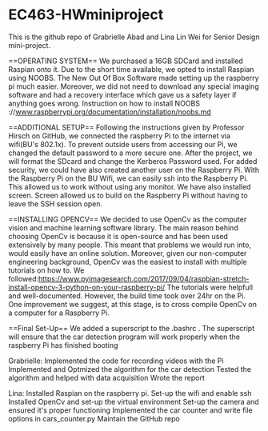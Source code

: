 # EC463-HWminiproject
This is the github repo of Grabrielle Abad and Lina Lin Wei for Senior Design mini-project.

==OPERATING SYSTEM==
We purchased a 16GB SDCard and installed Raspian onto it.
Due to the short time available, we opted to install Raspian using NOOBS.
The New Out Of Box Software made setting up the raspberry pi much easier.
Moreover, we did not need to download any special imaging software and had a recovery interface which gave us a safety layer if anything goes wrong.
Instruction on how to install NOOBS
://www.raspberrypi.org/documentation/installation/noobs.md

==ADDITIONAL SETUP==
Following the instructions given by Professor Hirsch on GitHub, we connected the raspberry Pi to the internet via wifi(BU's 802.1x). 
To prevent outside users from accessing our Pi, we changed the default password to a more secure one.
After the project, we will format the SDcard and change the Kerberos Password used.
For added security, we could have also created another user on the Raspberry Pi. 
With the Raspberry Pi on the BU Wifi, we can easily ssh into the Raspberry Pi.
This allowed us to work without using any monitor. We have also installed screen.
Screen allowed us to build on the Raspberry Pi without having to leave the SSH session open.

==INSTALLING OPENCV==
We decided to use OpenCv as the computer vision and machine learning software library.
The main reason behind choosing OpenCv is because it is open-source and has been used extensively by many people.
This meant that problems we would run into, would easily have an online solution. 
Moreover, given our non-computer engineering background, OpenCv was the easiest to install with multiple tutorials on how to.
We followed:https://www.pyimagesearch.com/2017/09/04/raspbian-stretch-install-opencv-3-python-on-your-raspberry-pi/
The tutorials were helpfull and well-documented. However, the build time took over 24hr on the Pi.
One improvement we suggest, at this stage, is to cross compile OpenCv on a computer for a Raspberry Pi.

==Final Set-Up==
We added a superscript to the .bashrc . The superscript will ensure that the car detection program will work properly when the raspberry Pi has finished booting

Grabrielle: Implemented the code for recording videos with the Pi 
            Implemented and Optmized the algorithm for the car detection
            Tested the algorithm and helped with data acquisition
            Wrote the report

Lina:       Installed Raspian on the raspberry pi.
            Set-up the wifi and enable ssh
            Installed OpenCv and set-up the virtual environment
            Set-up the camera and ensured it's proper functioning
            Implemented the car counter and write file options in cars_counter.py
            Maintain the GitHub repo        
